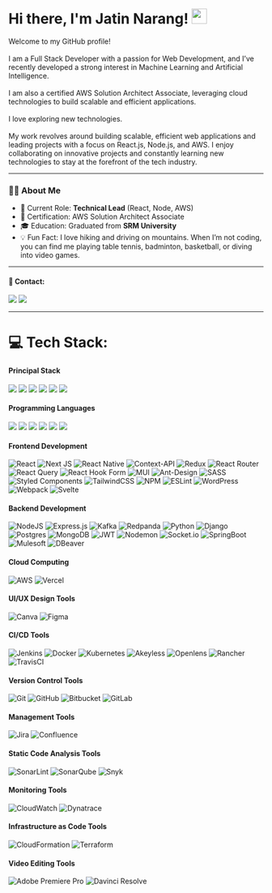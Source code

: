 # Hi there, I'm Jatin Narang! <img src="https://raw.githubusercontent.com/aemmadi/aemmadi/master/wave.gif" width="30"> 

Welcome to my GitHub profile!
<br><br>
I am a Full Stack Developer with a passion for Web Development, and I’ve recently developed a strong interest in Machine Learning and
Artificial Intelligence.
<br><br>
I am also a certified AWS Solution Architect Associate, leveraging cloud technologies to build scalable and efficient applications.
<br><br>
I love exploring new technologies.
<br><br>
My work revolves around building scalable, efficient web applications and leading projects with a focus on React.js, Node.js, and AWS. I enjoy collaborating on innovative projects and constantly learning new technologies to stay at the forefront of the tech industry.

---

### 👨‍💻 About Me

- 💼 Current Role: **Technical Lead** (React, Node, AWS)
- 🏅 Certification: AWS Solution Architect Associate
- 🎓 Education: Graduated from **SRM University**
- 💡 Fun Fact: I love hiking and driving on mountains. When I’m not coding, you can find me playing table tennis, badminton, basketball, or diving into video games.

---

#### 📇 Contact:
<p>
  <a href="https://linkedin.com/in/jatin-narang"><img src="https://img.shields.io/badge/LinkedIn-0077B5?style=for-the-badge&logo=linkedin&logoColor=white"></a>
  <a href="mailto:jatinnarangofficial@gmail.com"><img src="https://img.shields.io/badge/Gmail-D14836?style=for-the-badge&logo=gmail&logoColor=white"></a>
</p>

---

# 💻 Tech Stack:

#### Principal Stack
<p>
  <img src="https://img.shields.io/badge/React-20232A?style=for-the-badge&logo=react&logoColor=61DAFB">
  <img src="https://img.shields.io/badge/Node.js-339933?style=for-the-badge&logo=nodedotjs&logoColor=white">
  <img src="https://img.shields.io/badge/Kafka-fff?style=for-the-badge&logo=apachekafka&logoColor=000">
  <img src="https://img.shields.io/badge/express.js-%23404d59.svg?style=for-the-badge&logo=express&logoColor=%2361DAFB">
  <img src="https://img.shields.io/badge/postgres-%23316192.svg?style=for-the-badge&logo=postgresql&logoColor=white">
  <img src="https://img.shields.io/badge/AWS-%23FF9900.svg?style=for-the-badge&logo=amazonwebservices&logoColor=white">

</p>

#### Programming Languages</h4>
<p>
  <img src="https://img.shields.io/badge/html5-%23E34F26.svg?style=for-the-badge&logo=html5&logoColor=white">
  <img src="https://img.shields.io/badge/css3-%231572B6.svg?style=for-the-badge&logo=css3&logoColor=white">
  <img src="https://img.shields.io/badge/JavaScript-F7DF1E?style=for-the-badge&logo=javascript&logoColor=black">
  <img src="https://img.shields.io/badge/TypeScript-007ACC?style=for-the-badge&logo=typescript&logoColor=white">
  <img src="https://img.shields.io/badge/python-3670A0?style=for-the-badge&logo=python&logoColor=ffdd54">
  <img src="https://img.shields.io/badge/Java-ED8B00?style=for-the-badge&logo=java&logoColor=white">
</p>

#### Frontend Development
![React](https://img.shields.io/badge/react-%2320232a.svg?style=for-the-badge&logo=react&logoColor=%2361DAFB)
![Next JS](https://img.shields.io/badge/Next-black?style=for-the-badge&logo=next.js&logoColor=white)
![React Native](https://img.shields.io/badge/react_native-%2320232a.svg?style=for-the-badge&logo=react&logoColor=%2361DAFB)
![Context-API](https://img.shields.io/badge/Context--Api-000000?style=for-the-badge&logo=react)
![Redux](https://img.shields.io/badge/redux-%23593d88.svg?style=for-the-badge&logo=redux&logoColor=white)
![React Router](https://img.shields.io/badge/React_Router-CA4245?style=for-the-badge&logo=react-router&logoColor=white)
![React Query](https://img.shields.io/badge/-React%20Query-FF4154?style=for-the-badge&logo=react%20query&logoColor=white)
![React Hook Form](https://img.shields.io/badge/React%20Hook%20Form-%23EC5990.svg?style=for-the-badge&logo=reacthookform&logoColor=white)
![MUI](https://img.shields.io/badge/MUI-%230081CB.svg?style=for-the-badge&logo=material-ui&logoColor=white)
![Ant-Design](https://img.shields.io/badge/-AntDesign-%230170FE?style=for-the-badge&logo=ant-design&logoColor=white)
![SASS](https://img.shields.io/badge/SASS-hotpink.svg?style=for-the-badge&logo=SASS&logoColor=white)
![Styled Components](https://img.shields.io/badge/styled--components-DB7093?style=for-the-badge&logo=styled-components&logoColor=white)
![TailwindCSS](https://img.shields.io/badge/tailwindcss-%2338B2AC.svg?style=for-the-badge&logo=tailwind-css&logoColor=white)
![NPM](https://img.shields.io/badge/NPM-%23CB3837.svg?style=for-the-badge&logo=npm&logoColor=white)
![ESLint](https://img.shields.io/badge/ESLint-4B3263?style=for-the-badge&logo=eslint&logoColor=white)
![WordPress](https://img.shields.io/badge/WordPress-%23117AC9.svg?style=for-the-badge&logo=WordPress&logoColor=white)
![Webpack](https://img.shields.io/badge/webpack-%238DD6F9.svg?style=for-the-badge&logo=webpack&logoColor=black)
![Svelte](https://img.shields.io/badge/svelte-%23f1413d.svg?style=for-the-badge&logo=svelte&logoColor=white)

#### Backend Development
![NodeJS](https://img.shields.io/badge/node.js-6DA55F?style=for-the-badge&logo=node.js&logoColor=white)
![Express.js](https://img.shields.io/badge/express.js-%23404d59.svg?style=for-the-badge&logo=express&logoColor=%2361DAFB)
![Kafka](https://img.shields.io/badge/Kafka-fff?style=for-the-badge&logo=apachekafka&logoColor=000)
![Redpanda](https://img.shields.io/badge/Redpanda-c8432d?style=for-the-badge)
![Python](https://img.shields.io/badge/python-3670A0?style=for-the-badge&logo=python&logoColor=ffdd54)
![Django](https://img.shields.io/badge/django-%23092E20.svg?style=for-the-badge&logo=django&logoColor=white)
![Postgres](https://img.shields.io/badge/postgres-%23316192.svg?style=for-the-badge&logo=postgresql&logoColor=white)
![MongoDB](https://img.shields.io/badge/MongoDB-%234ea94b.svg?style=for-the-badge&logo=mongodb&logoColor=white)
![JWT](https://img.shields.io/badge/JWT-black?style=for-the-badge&logo=JSON%20web%20tokens)
![Nodemon](https://img.shields.io/badge/NODEMON-%23323330.svg?style=for-the-badge&logo=nodemon&logoColor=%BBDEAD)
![Socket.io](https://img.shields.io/badge/Socket.io-black?style=for-the-badge&logo=socket.io&badgeColor=010101)
![SpringBoot](https://img.shields.io/badge/spring_boot-%236DB33F.svg?style=for-the-badge&logo=springboot&logoColor=white)
![Mulesoft](https://img.shields.io/badge/Mulesoft-1a9fdc?style=for-the-badge&logo=mulesoft&logoColor=fff)
![DBeaver](https://img.shields.io/badge/DBeaver-4a3b35?style=for-the-badge&logo=dbeaver&logoColor=fff)


#### Cloud Computing
![AWS](https://img.shields.io/badge/AWS-%23FF9900.svg?style=for-the-badge&logo=amazonwebservices&logoColor=white)
![Vercel](https://img.shields.io/badge/vercel-%23000000.svg?style=for-the-badge&logo=vercel&logoColor=white)

#### UI/UX Design Tools
![Canva](https://img.shields.io/badge/Canva-%2300C4CC.svg?style=for-the-badge&logo=Canva&logoColor=white)
![Figma](https://img.shields.io/badge/figma-%23F24E1E.svg?style=for-the-badge&logo=figma&logoColor=white)

#### CI/CD Tools

![Jenkins](https://img.shields.io/badge/Jenkins-%23d53f39.svg?style=for-the-badge&logo=jenkins&logoColor=white)
![Docker](https://img.shields.io/badge/docker-%230db7ed.svg?style=for-the-badge&logo=docker&logoColor=white)
![Kubernetes](https://img.shields.io/badge/kubernetes-%23326ce5.svg?style=for-the-badge&logo=kubernetes&logoColor=white) 
![Akeyless](https://img.shields.io/badge/Akeyless-25dbc5?style=for-the-badge)
![Openlens](https://img.shields.io/badge/Openlens-4494d0?style=for-the-badge&logo=lens&logoColor=fff)
![Rancher](https://img.shields.io/badge/Rancher-3698d3?style=for-the-badge&logo=rancher&logoColor=fff)
![TravisCI](https://img.shields.io/badge/travis%20ci-%232B2F33.svg?style=for-the-badge&logo=travis&logoColor=white)


#### Version Control Tools
![Git](https://img.shields.io/badge/git-%23F05033.svg?style=for-the-badge&logo=git&logoColor=white)
![GitHub](https://img.shields.io/badge/github-%23121011.svg?style=for-the-badge&logo=github&logoColor=white)
![Bitbucket](https://img.shields.io/badge/bitbucket-%230047B3.svg?style=for-the-badge&logo=bitbucket&logoColor=white)
![GitLab](https://img.shields.io/badge/gitlab-%23181717.svg?style=for-the-badge&logo=gitlab&logoColor=white)

#### Management Tools
![Jira](https://img.shields.io/badge/jira-%230A0FFF.svg?style=for-the-badge&logo=jira&logoColor=white)
![Confluence](https://img.shields.io/badge/confluence-%23172BF4.svg?style=for-the-badge&logo=confluence&logoColor=white)

#### Static Code Analysis Tools
![SonarLint](https://img.shields.io/badge/SonarLint-CB2029?style=for-the-badge&logo=SONARLINT&logoColor=white)
![SonarQube](https://img.shields.io/badge/SonarQube-black?style=for-the-badge&logo=sonarqube&logoColor=4E9BCD)
![Snyk](https://img.shields.io/badge/Snyk-29274f?style=for-the-badge&logo=snyk&logoColor=fff)


#### Monitoring Tools
![CloudWatch](https://img.shields.io/badge/CloudWatch-purple?style=for-the-badge&logo=amazoncloudwatch&logoColor=white)
![Dynatrace](https://img.shields.io/badge/Dynatrace-green?style=for-the-badge&logo=dynatrace&logoColor=white)

#### Infrastructure as Code Tools
![CloudFormation](https://img.shields.io/badge/cloudformation-%235835CC.svg?style=for-the-badge&logo=cloudwatch&logoColor=white)
![Terraform](https://img.shields.io/badge/terraform-%235835CC.svg?style=for-the-badge&logo=terraform&logoColor=white)

#### Video Editing Tools
![Adobe Premiere Pro](https://img.shields.io/badge/Adobe%20Premiere%20Pro-9999FF.svg?style=for-the-badge&logo=Adobe%20Premiere%20Pro&logoColor=white)
![Davinci Resolve](https://img.shields.io/static/v1?style=for-the-badge&message=DaVinci+Resolve&color=233A51&logo=DaVinci+Resolve&logoColor=FFFFFF&label=)

<!-- Proudly created with GPRM ( https://gprm.itsvg.in ) -->

